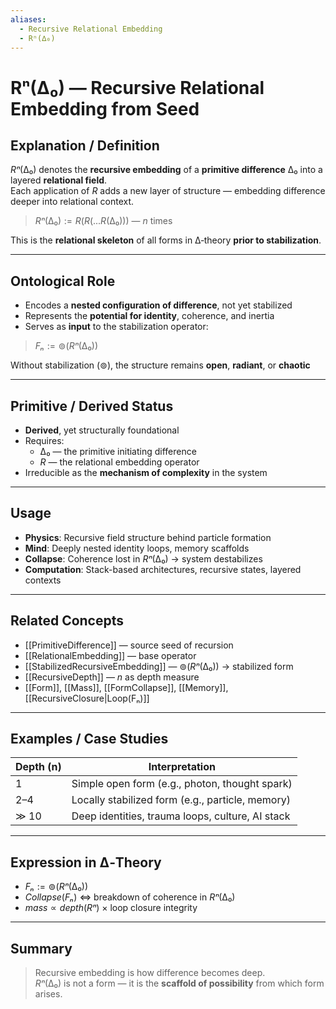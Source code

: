 ```yaml
---
aliases:
  - Recursive Relational Embedding
  - Rⁿ(∆₀)
---
```


# Rⁿ(∆₀) — Recursive Relational Embedding from Seed

## Explanation / Definition

$Rⁿ(∆₀)$ denotes the **recursive embedding** of a **primitive difference** $∆₀$ into a layered **relational field**.  
Each application of $R$ adds a new layer of structure — embedding difference deeper into relational context.

> $Rⁿ(∆₀) := R(R(...R(∆₀)))$ — *n* times

This is the **relational skeleton** of all forms in ∆‑theory **prior to stabilization**.

---

## Ontological Role

- Encodes a **nested configuration of difference**, not yet stabilized
- Represents the **potential for identity**, coherence, and inertia
- Serves as **input** to the stabilization operator:

> $Fₙ := ⊚(Rⁿ(∆₀))$

Without stabilization ($⊚$), the structure remains **open**, **radiant**, or **chaotic**

---

## Primitive / Derived Status

- **Derived**, yet structurally foundational  
- Requires:
  - $∆₀$ — the primitive initiating difference  
  - $R$ — the relational embedding operator  
- Irreducible as the **mechanism of complexity** in the system

---

## Usage

- **Physics**: Recursive field structure behind particle formation  
- **Mind**: Deeply nested identity loops, memory scaffolds  
- **Collapse**: Coherence lost in $Rⁿ(∆₀)$ → system destabilizes  
- **Computation**: Stack-based architectures, recursive states, layered contexts

---

## Related Concepts

- [[PrimitiveDifference]] — source seed of recursion  
- [[RelationalEmbedding]] — base operator  
- [[StabilizedRecursiveEmbedding]] — $⊚(Rⁿ(∆₀))$ → stabilized form  
- [[RecursiveDepth]] — $n$ as depth measure  
- [[Form]], [[Mass]], [[FormCollapse]], [[Memory]], [[RecursiveClosure|Loop(Fₙ)]]

---

## Examples / Case Studies

| Depth (n) | Interpretation                                 |
|-----------|------------------------------------------------|
| 1         | Simple open form (e.g., photon, thought spark) |
| 2–4       | Locally stabilized form (e.g., particle, memory) |
| ≫ 10      | Deep identities, trauma loops, culture, AI stack |

---

## Expression in ∆‑Theory

- $Fₙ := ⊚(Rⁿ(∆₀))$  
- $Collapse(Fₙ)$ ⇔ breakdown of coherence in $Rⁿ(∆₀)$  
- $mass ∝ depth(Rⁿ)$ × loop closure integrity

---

## Summary

> Recursive embedding is how difference becomes deep.  
> $Rⁿ(∆₀)$ is not a form — it is the **scaffold of possibility** from which form arises.
